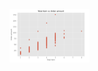 
<img src="https://github.com/aryan1107/ex1/blob/8d9f52c7e6fea499a1cbc6965907e0a54558e696/Screen%20Shot%202022-01-09%20at%205.54.56%20PM.png" width="128"/>
